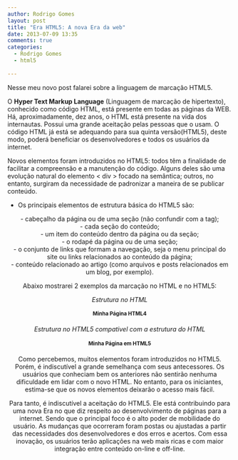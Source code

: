 ```yaml
---
author: Rodrigo Gomes
layout: post
title: "Era HTML5: A nova Era da web"
date: 2013-07-09 13:35
comments: true
categories:
  - Rodrigo Gomes
  - html5
  
---
```


Nesse meu novo post falarei sobre a linguagem de marcação HTML5.

O **Hyper Text Markup Language** (Linguagem de marcação de hipertexto), conhecido como código HTML, está presente em todas as páginas da WEB.
Há, aproximadamente, dez anos, o HTML está presente na vida dos internautas. Possui uma grande aceitação pelas pessoas que o usam. O código HTML já está se adequando para sua quinta versão(HTML5), deste modo, poderá beneficiar os desenvolvedores e todos os usuários da internet.

Novos elementos foram introduzidos no HTML5: todos têm a finalidade de facilitar a compreensão e a manutenção do código. Alguns deles são uma evolução natural do elemento < div > focado na semântica; outros, no entanto, surgiram da necessidade de padronizar a maneira de se publicar conteúdo. 

- Os principais elementos de estrutura básica do HTML5 são:

<header> - cabeçalho da página ou de uma seção (não confundir com a tag);
<section> - cada seção do conteúdo;
<article> - um item do conteúdo dentro da página ou da seção;
<footer> - o rodapé da página ou de uma seção;
<nav> - o conjunto de links que formam a navegação, seja o menu principal do site ou links relacionados ao conteúdo da página;
<aside> - conteúdo relacionado ao artigo (como arquivos e posts relacionados em um blog, por exemplo).

Abaixo mostrarei 2 exemplos da marcação no HTML e no HTML5: 

_Estrutura no HTML_


<!DOCTYPE HTML PUBLIC” -// W3C//DTD HTML 4.01 Transitional //EN” http://www.w3.org/TR/html4/loose.dtd”>
<html lang=”pt-br”>
<head>
 	<meta http-equiv=”Content-Type” content =”text/html; charset=utf-8”>
<title>Titulo da página</title>
<link rel=”stylesheet” type=”text/css” href=”/estilos/main.css”>
</head>
<body>
<h1>Minha Página HTML4 </h1>
</body>

</html>



_Estrutura no HTML5 compativel com a estrutura do HTML_

<!DOCTYPE html>
<html lang=”pt-br”>
	<head>
		<meta charset=”utf-8”>
		<title> Titulo da Página</title>
		<link rel=”stylesheet” href=”/estilos/main.css”>
	</head>
<body>
	<h1> Minha Página em HTML5</h1>
</body>

</html>

Como percebemos, muitos elementos foram introduzidos no HTML5. Porém, é indiscutível a grande semelhança com seus antecessores. Os usuários que conheciam bem os anteriores não sentirão nenhuma dificuldade em lidar com o novo HTML. No entanto, para os iniciantes, estima-se que os novos elementos deixarão o acesso mais fácil.

Para tanto, é indiscutível a aceitação do HTML5. Ele está contribuindo para uma nova Era no que diz respeito ao desenvolvimento de páginas para a internet. Sendo que o principal foco é o alto poder de mobilidade do usuário. As mudanças que ocorreram foram postas ou ajustadas a partir das necessidades dos desenvolvedores e dos erros e acertos. Com essa inovação, os usuários terão aplicações na web mais ricas e com maior integração entre conteúdo on-line e off-line.







